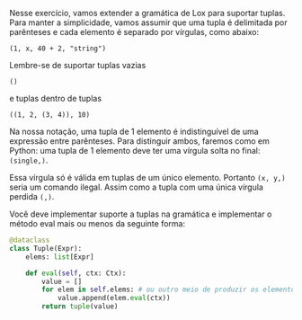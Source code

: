 Nesse exercício, vamos extender a gramática de Lox para suportar tuplas. Para
manter a simplicidade, vamos assumir que uma tupla é delimitada por parênteses e
cada elemento é separado por vírgulas, como abaixo:

```lox
(1, x, 40 + 2, "string")
```

Lembre-se de suportar tuplas vazias

```lox
()
```

e tuplas dentro de tuplas

```lox
((1, 2, (3, 4)), 10)
```

Na nossa notação, uma tupla de 1 elemento é indistinguível de uma expressão
entre parênteses. Para distinguir ambos, faremos como em Python: uma tupla de 1
elemento deve ter uma vírgula solta no final: `(single,)`.

Essa vírgula só é válida em tuplas de um único elemento. Portanto `(x, y,)`
seria um comando ilegal. Assim como a tupla com uma única vírgula perdida `(,)`.

Você deve implementar suporte a tuplas na gramática e implementar o método eval
mais ou menos da seguinte forma:

```python
@dataclass
class Tuple(Expr):
    elems: list[Expr]

    def eval(self, ctx: Ctx):
        value = []
        for elem in self.elems: # ou outro meio de produzir os elementos da tupla
            value.append(elem.eval(ctx))
        return tuple(value)
```